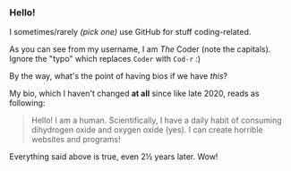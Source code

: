 ### Hello!

I sometimes/rarely _(pick one)_ use GitHub for stuff coding-related.

As you can see from my username, I am _The_ Coder (note the capitals). Ignore the "typo" which replaces `Coder` with `Cod-r` :)

By the way, what's the point of having bios if we have _this_?

My bio, which I haven't changed **at all** since like late 2020, reads as following:
> Hello! I am a human. Scientifically, I have a daily habit of consuming dihydrogen oxide and oxygen oxide (yes). I can create horrible websites and programs!

Everything said above is true, even 2½ years later. Wow!
